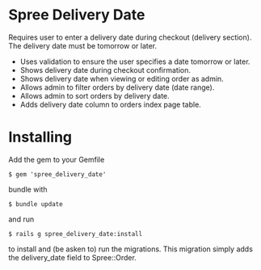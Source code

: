Spree Delivery Date
=================

Requires user to enter a delivery date during checkout (delivery section). The delivery date must be tomorrow or later.

* Uses validation to ensure the user specifies a date tomorrow or later.
* Shows delivery date during checkout confirmation.
* Shows delivery date when viewing or editing order as admin.
* Allows admin to filter orders by delivery date (date range).
* Allows admin to sort orders by delivery date.
* Adds delivery date column to orders index page table.

Installing
=======

Add the gem to your Gemfile

    $ gem 'spree_delivery_date'

bundle with

    $ bundle update

and run

    $ rails g spree_delivery_date:install

to install and (be asken to) run the migrations. This migration simply adds the delivery_date field to Spree::Order.
